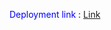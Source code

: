 <span style="color: blue;">Deployment link : </span>[Link](https://house-price-prediction-gtutzthu4ynnpvqmwrtem3.streamlit.app/)
